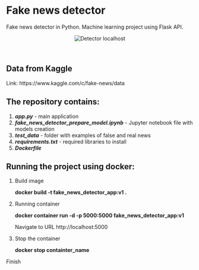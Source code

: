 # Fake news detector
Fake news detector in Python. Machine learning project using Flask API.

<p align="center">
      <img src="https://github.com/LukaszMikol/fake_news_detector/blob/master/images/detector.png" alt="Detector localhost" title="Detector localhost">
</p>
<br>

## Data from Kaggle
<p>Link: https://www.kaggle.com/c/fake-news/data</p>
 
## The repository contains:
<ol>
	<li><b><i>app.py</i></b> - main application</li>
	<li><b><i>fake_news_detector_prepare_model.ipynb</i></b> - Jupyter notebook file with models creation</li>
	<li><b><i>test_data</i></b> - folder with examples of false and real news</li>
    <li><b><i>requirements.txt</i></b> - required libraries to install</li>
	<li><b><i>Dockerfile</i></b></li>
</ol>

## Running the project using docker:
<ol>
	<li>
		<p>Build image</p>
		<b>docker build -t fake_news_detector_app:v1 .</b>
	</li>
	<li>
		<p>Running container</p>
		<b>docker container run -d -p 5000:5000 fake_news_detector_app:v1</b>
		<p>Navigate to URL http://localhost:5000</p>
	</li>
	<li>
		<p>Stop the container</p>
		<b>docker stop containter_name</b>
	</li>
</ol>
<p>Finish</p>